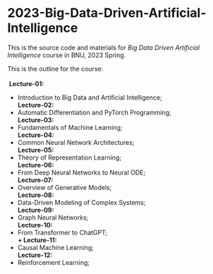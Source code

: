 # 2023-Big-Data-Driven-Artificial-Intelligence
This is the source code and materials for *Big Data Driven Artificial Intelligence* course in BNU, 2023 Spring.

This is the outline for the course:<br><br>
&nbsp;**Lecture-01:**<br>
  + Introduction to Big Data and Artificial Intelligence;<br>
**Lecture-02:**<br>
  + Automatic Differentiation and PyTorch Programming;<br>
**Lecture-03:**<br>
  + Fundamentals of Machine Learning;<br>
**Lecture-04:**<br>
  + Common Neural Network Architectures;<br>
**Lecture-05:**<br>
  + Theory of Representation Learning;<br>
**Lecture-06:**
  + From Deep Neural Networks to Neural ODE;<br>
**Lecture-07:**<br>
  + Overview of Generative Models;<br>
**Lecture-08:**<br>
  + Data-Driven Modeling of Complex Systems;<br>
**Lecture-09:**<br>
  + Graph Neural Networks;<br>
**Lecture-10:**<br>
  + From Transformer to ChatGPT;<br>
**+ Lecture-11:** <br>
  + Causal Machine Learning;<br>
**Lecture-12:**<br>
  + Reinforcement Learning;<br>
